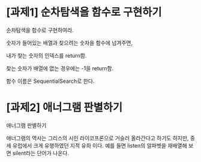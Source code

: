 # [과제1] 순차탐색을 함수로 구현하기
순차탐색을 함수로 구현하여라.

숫자가 들어있는 배열과 찾으려는 숫자을 함수에 넘겨주면, 

내가 찾는 숫자의 인덱스를 return함. 

찾는 숫자가 배열에 없는 경우에는 -1을 return함.

함수 이름은 SequentialSearch로 한다.




# [과제2] 애너그램 판별하기
애너그램 판별하기

애너그램의 역사는 그리스의 시인 라이코프론으로 거슬러 올라간다고 하기도 하지만, 중세 유럽에서 크게 유행하였던 지적 유희 이다. 예를 들면 listen의 알파벳을 재배열해 보면 silent라는 단어가 나온다.